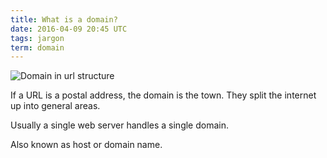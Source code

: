 ```yaml
---
title: What is a domain?
date: 2016-04-09 20:45 UTC
tags: jargon
term: domain
---
```


![Domain in url structure](/images/apis/domain-url-structure.png)

If a URL is a postal address, the domain is the town. They split the internet up into general areas.

Usually a single web server handles a single domain.

Also known as host or domain name.
